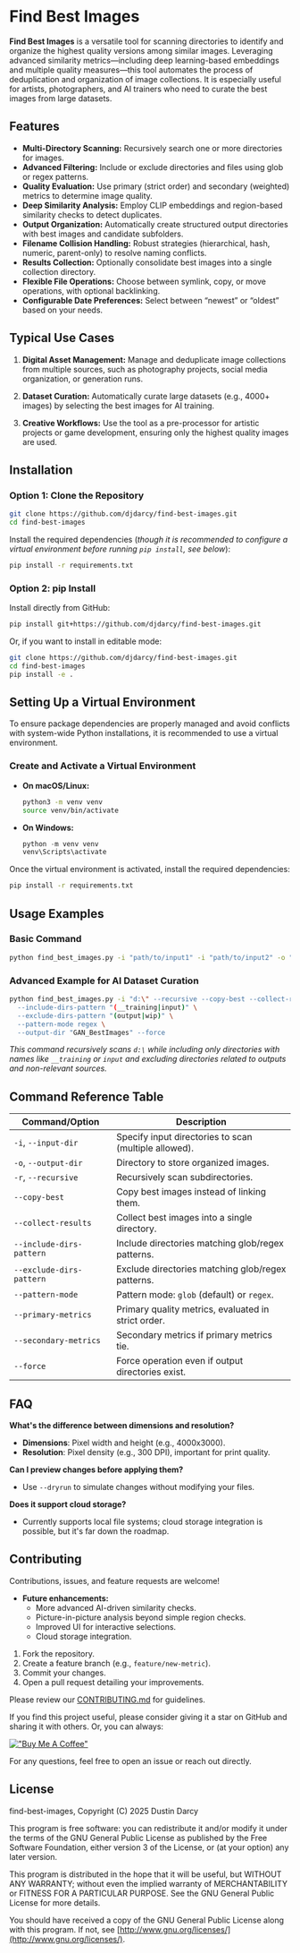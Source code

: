 # Find Best Images

**Find Best Images** is a versatile tool for scanning directories to identify and organize the highest quality versions among similar images. Leveraging advanced similarity metrics—including deep learning-based embeddings and multiple quality measures—this tool automates the process of deduplication and organization of image collections. It is especially useful for artists, photographers, and AI trainers who need to curate the best images from large datasets.

## Features

- **Multi-Directory Scanning:** Recursively search one or more directories for images.
- **Advanced Filtering:** Include or exclude directories and files using glob or regex patterns.
- **Quality Evaluation:** Use primary (strict order) and secondary (weighted) metrics to determine image quality.
- **Deep Similarity Analysis:** Employ CLIP embeddings and region-based similarity checks to detect duplicates.
- **Output Organization:** Automatically create structured output directories with best images and candidate subfolders.
- **Filename Collision Handling:** Robust strategies (hierarchical, hash, numeric, parent-only) to resolve naming conflicts.
- **Results Collection:** Optionally consolidate best images into a single collection directory.
- **Flexible File Operations:** Choose between symlink, copy, or move operations, with optional backlinking.
- **Configurable Date Preferences:** Select between “newest” or “oldest” based on your needs.

## Typical Use Cases

1. **Digital Asset Management:**
   Manage and deduplicate image collections from multiple sources, such as photography projects, social media organization, or generation runs.

2. **Dataset Curation:**
   Automatically curate large datasets (e.g., 4000+ images) by selecting the best images for AI training.

3. **Creative Workflows:**
   Use the tool as a pre-processor for artistic projects or game development, ensuring only the highest quality images are used.

## Installation

### Option 1: Clone the Repository

```bash
git clone https://github.com/djdarcy/find-best-images.git
cd find-best-images
```

Install the required dependencies (*though it is recommended to configure a virtual environment before running *`pip install`*, see below*):

```bash
pip install -r requirements.txt
```

### Option 2: pip Install

Install directly from GitHub:

```bash
pip install git+https://github.com/djdarcy/find-best-images.git
```

Or, if you want to install in editable mode:

```bash
git clone https://github.com/djdarcy/find-best-images.git
cd find-best-images
pip install -e .
```

## Setting Up a Virtual Environment

To ensure package dependencies are properly managed and avoid conflicts with system-wide Python installations, it is recommended to use a virtual environment.

### Create and Activate a Virtual Environment

- **On macOS/Linux:**

  ```bash
  python3 -m venv venv
  source venv/bin/activate
  ```

- **On Windows:**

  ```powershell
  python -m venv venv
  venv\Scripts\activate
  ```

Once the virtual environment is activated, install the required dependencies:

```bash
pip install -r requirements.txt
```

## Usage Examples

### Basic Command

```bash
python find_best_images.py -i "path/to/input1" -i "path/to/input2" -o "path/to/output" -r
```

### Advanced Example for AI Dataset Curation

```bash
python find_best_images.py -i "d:\" --recursive --copy-best --collect-results \
  --include-dirs-pattern "(__training|input)" \
  --exclude-dirs-pattern "(output|wip)" \
  --pattern-mode regex \
  --output-dir "GAN_BestImages" --force
```

*This command recursively scans `d:\` while including only directories with names like `__training` or `input` and excluding directories related to outputs and non-relevant sources.*

## Command Reference Table

| Command/Option             | Description                                           |
|----------------------------|-------------------------------------------------------|
| `-i`, `--input-dir`        | Specify input directories to scan (multiple allowed). |
| `-o`, `--output-dir`       | Directory to store organized images.                  |
| `-r`, `--recursive`        | Recursively scan subdirectories.                      |
| `--copy-best`              | Copy best images instead of linking them.             |
| `--collect-results`        | Collect best images into a single directory.          |
| `--include-dirs-pattern`   | Include directories matching glob/regex patterns.     |
| `--exclude-dirs-pattern`   | Exclude directories matching glob/regex patterns.     |
| `--pattern-mode`           | Pattern mode: `glob` (default) or `regex`.            |
| `--primary-metrics`        | Primary quality metrics, evaluated in strict order.   |
| `--secondary-metrics`      | Secondary metrics if primary metrics tie.             |
| `--force`                  | Force operation even if output directories exist.     |

## FAQ

**What's the difference between dimensions and resolution?**

- **Dimensions**: Pixel width and height (e.g., 4000x3000).
- **Resolution**: Pixel density (e.g., 300 DPI), important for print quality.

**Can I preview changes before applying them?**

- Use `--dryrun` to simulate changes without modifying your files.

**Does it support cloud storage?**

- Currently supports local file systems; cloud storage integration is possible, but it's far down the roadmap.

## Contributing

Contributions, issues, and feature requests are welcome!

- **Future enhancements:**
  - More advanced AI-driven similarity checks.
  - Picture-in-picture analysis beyond simple region checks.
  - Improved UI for interactive selections.
  - Cloud storage integration.

1. Fork the repository.
2. Create a feature branch (e.g., `feature/new-metric`).
3. Commit your changes.
4. Open a pull request detailing your improvements.

Please review our [CONTRIBUTING.md](CONTRIBUTING.md) for guidelines.

If you find this project useful, please consider giving it a star on GitHub and sharing it with others. Or, you can always:

[!["Buy Me A Coffee"](https://camo.githubusercontent.com/0b448aabee402aaf7b3b256ae471e7dc66bcf174fad7d6bb52b27138b2364e47/68747470733a2f2f7777772e6275796d6561636f666665652e636f6d2f6173736574732f696d672f637573746f6d5f696d616765732f6f72616e67655f696d672e706e67)](https://www.buymeacoffee.com/djdarcy)

For any questions, feel free to open an issue or reach out directly.

## License

find-best-images, Copyright (C) 2025 Dustin Darcy

This program is free software: you can redistribute it and/or modify it under the terms of the GNU General Public License as published by the Free Software Foundation, either version 3 of the License, or (at your option) any later version.

This program is distributed in the hope that it will be useful, but WITHOUT ANY WARRANTY; without even the implied warranty of MERCHANTABILITY or FITNESS FOR A PARTICULAR PURPOSE. See the GNU General Public License for more details.

You should have received a copy of the GNU General Public License along with this program. If not, see [http://www.gnu.org/licenses/](http://www.gnu.org/licenses/).

